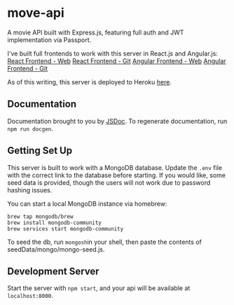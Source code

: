 # move-api
A movie API built with Express.js, featuring full auth and JWT implementation via Passport.

I've built full frontends to work with this server in React.js and Angular.js:
[React Frontend - Web](https://bentley-myflix-client-react.netlify.app/)
[React Frontend - Git](https://github.com/bentleyjensen/myflix-client-react)
[Angular Frontend - Web](https://bentleyjensen.github.io/myflix-client-angular)
[Angular Frontend - Git](https://github.com/bentleyjensen/myflix-client-angular)

As of this writing, this server is deployed to Heroku [here](https://shrouded-fortress-53636.herokuapp.com/).

## Documentation

Documentation brought to you by [JSDoc](https://jsdoc.app/). To regenerate documentation, run `npm run docgen`. 

## Getting Set Up

This server is built to work with a MongoDB database. Update the `.env` file with the correct link to the database before starting. If you would like, some seed data is provided, though the users will not work due to password hashing issues.

You can start a local MongoDB instance via homebrew:
```
brew tap mongodb/brew
brew install mongodb-community
brew services start mongodb-community
```

To seed the db, run `mongosh`in your shell, then paste the contents of seedData/mongo/mongo-seed.js.

## Development Server

Start the server with `npm start`, and your api will be available at `localhost:8000`.
